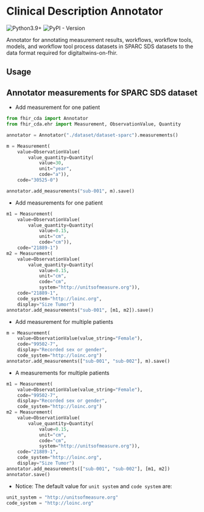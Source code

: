 # Clinical Description Annotator

![Python3.9+](https://img.shields.io/badge/python_3.9+-34d399)
![PyPI - Version](https://img.shields.io/pypi/v/fhir-cda)

Annotator for annotating measurement results, workflows, workflow tools, models, and workflow tool process datasets in
SPARC SDS datasets to the data format required for digitaltwins-on-fhir.

## Usage

## Annotator measurements for SPARC SDS dataset

- Add measurement for one patient

```py
from fhir_cda import Annotator
from fhir_cda.ehr import Measurement, ObservationValue, Quantity

annotator = Annotator("./dataset/dataset-sparc").measurements()

m = Measurement(
    value=ObservationValue(
        value_quantity=Quantity(
            value=30,
            unit="year",
            code="a")),
    code="30525-0")

annotator.add_measurements("sub-001", m).save()
```

- Add measurements for one patient

```py
m1 = Measurement(
    value=ObservationValue(
        value_quantity=Quantity(
            value=0.15,
            unit="cm",
            code="cm")),
    code="21889-1")
m2 = Measurement(
    value=ObservationValue(
        value_quantity=Quantity(
            value=0.15,
            unit="cm",
            code="cm",
            system="http://unitsofmeasure.org")),
    code="21889-1",
    code_system="http://loinc.org",
    display="Size Tumor")
annotator.add_measurements("sub-001", [m1, m2]).save()
```

- Add measurement for multiple patients

```py
m = Measurement(
    value=ObservationValue(value_string="Female"),
    code="99502-7",
    display="Recorded sex or gender",
    code_system="http://loinc.org")
annotator.add_measurements(["sub-001", "sub-002"], m).save()
```

- A measurements for multiple patients

```py
m1 = Measurement(
    value=ObservationValue(value_string="Female"),
    code="99502-7",
    display="Recorded sex or gender",
    code_system="http://loinc.org")
m2 = Measurement(
    value=ObservationValue(
        value_quantity=Quantity(
            value=0.15,
            unit="cm",
            code="cm",
            system="http://unitsofmeasure.org")),
    code="21889-1",
    code_system="http://loinc.org",
    display="Size Tumor")
annotator.add_measurements(["sub-001", "sub-002"], [m1, m2])
annotator.save()
```

- Notice: The default value for `unit system` and `code system` are:

```python
unit_system = "http://unitsofmeasure.org"
code_system = "http://loinc.org"
```